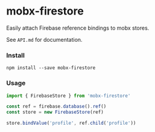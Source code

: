 mobx-firestore
=====================
Easily attach Firebase reference bindings to mobx stores.

See `API.md` for documentation.

### Install
```
npm install --save mobx-firestore
```

### Usage
```js
import { FirebaseStore } from 'mobx-firestore'

const ref = firebase.database().ref()
const store = new FirebaseStore(ref)

store.bindValue('profile', ref.child('profile'))
```
